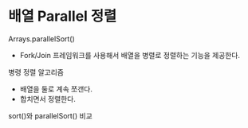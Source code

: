 # 배열 Parallel 정렬
Arrays.parallelSort()
- Fork/Join 프레임워크를 사용해서 배열을 병렬로 정렬하는 기능을 제공한다.

병령 정렬 알고리즘
- 배열을 둘로 계속 쪼갠다.
- 합치면서 정렬한다.

sort()와 parallelSort() 비교

